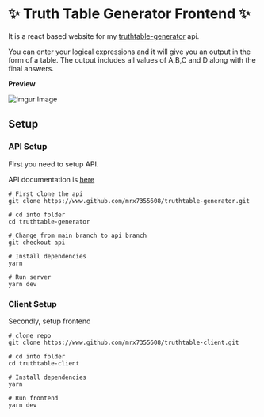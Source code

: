 # ✨ Truth Table Generator Frontend ✨
It is a react based website for my [truthtable-generator](https://www.github.com/mrx7355608/truthtable-generator.git) api.

You can enter your logical expressions and it will give you an output in the form of a table. The output includes all values of A,B,C and D along with the final answers.

**Preview**

![Imgur Image](https://imgur.com/f6Y0EUn.jpg)

## Setup
### API Setup
First you need to setup API.

API documentation is [here](https://www.github.com/mrx7355608/truthtable-generator.git)
```
# First clone the api
git clone https://www.github.com/mrx7355608/truthtable-generator.git

# cd into folder
cd truthtable-generator

# Change from main branch to api branch
git checkout api

# Install dependencies
yarn

# Run server
yarn dev
```


### Client Setup
Secondly, setup frontend
```
# clone repo
git clone https://www.github.com/mrx7355608/truthtable-client.git

# cd into folder
cd truthtable-client

# Install dependencies
yarn

# Run frontend
yarn dev
```
